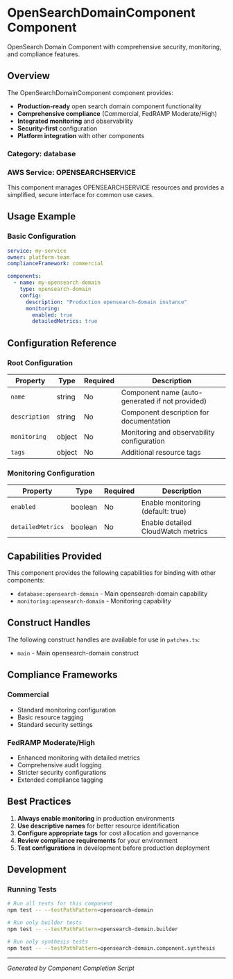 # OpenSearchDomainComponent Component

OpenSearch Domain Component with comprehensive security, monitoring, and compliance features.

## Overview

The OpenSearchDomainComponent component provides:

- **Production-ready** open search domain component functionality
- **Comprehensive compliance** (Commercial, FedRAMP Moderate/High)
- **Integrated monitoring** and observability
- **Security-first** configuration
- **Platform integration** with other components

### Category: database

### AWS Service: OPENSEARCHSERVICE

This component manages OPENSEARCHSERVICE resources and provides a simplified, secure interface for common use cases.

## Usage Example

### Basic Configuration

```yaml
service: my-service
owner: platform-team
complianceFramework: commercial

components:
  - name: my-opensearch-domain
    type: opensearch-domain
    config:
      description: "Production opensearch-domain instance"
      monitoring:
        enabled: true
        detailedMetrics: true
```

## Configuration Reference

### Root Configuration

| Property | Type | Required | Description |
|----------|------|----------|-------------|
| `name` | string | No | Component name (auto-generated if not provided) |
| `description` | string | No | Component description for documentation |
| `monitoring` | object | No | Monitoring and observability configuration |
| `tags` | object | No | Additional resource tags |

### Monitoring Configuration

| Property | Type | Required | Description |
|----------|------|----------|-------------|
| `enabled` | boolean | No | Enable monitoring (default: true) |
| `detailedMetrics` | boolean | No | Enable detailed CloudWatch metrics |

## Capabilities Provided

This component provides the following capabilities for binding with other components:

- `database:opensearch-domain` - Main opensearch-domain capability
- `monitoring:opensearch-domain` - Monitoring capability

## Construct Handles

The following construct handles are available for use in `patches.ts`:

- `main` - Main opensearch-domain construct

## Compliance Frameworks

### Commercial

- Standard monitoring configuration
- Basic resource tagging
- Standard security settings

### FedRAMP Moderate/High

- Enhanced monitoring with detailed metrics
- Comprehensive audit logging
- Stricter security configurations
- Extended compliance tagging

## Best Practices

1. **Always enable monitoring** in production environments
2. **Use descriptive names** for better resource identification
3. **Configure appropriate tags** for cost allocation and governance
4. **Review compliance requirements** for your environment
5. **Test configurations** in development before production deployment

## Development

### Running Tests

```bash
# Run all tests for this component
npm test -- --testPathPattern=opensearch-domain

# Run only builder tests
npm test -- --testPathPattern=opensearch-domain.builder

# Run only synthesis tests
npm test -- --testPathPattern=opensearch-domain.component.synthesis
```

---

*Generated by Component Completion Script*